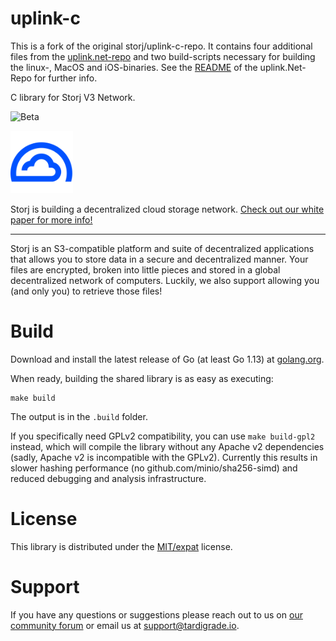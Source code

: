 # uplink-c


This is a fork of the original storj/uplink-c-repo. It contains four additional files from the [uplink.net-repo](https://github.com/TopperDEL/uplink.net) and two build-scripts necessary for building the linux-, MacOS and iOS-binaries. See the [README](https://github.com/TopperDEL/uplink.net) of the uplink.Net-Repo for further info.


C library for Storj V3 Network.

![Beta](https://img.shields.io/badge/version-beta-green.svg)

<img src="https://github.com/storj/storj/raw/master/resources/logo.png" width="100">

Storj is building a decentralized cloud storage network.
[Check out our white paper for more info!](https://storj.io/white-paper)

----

Storj is an S3-compatible platform and suite of decentralized applications that
allows you to store data in a secure and decentralized manner. Your files are
encrypted, broken into little pieces and stored in a global decentralized
network of computers. Luckily, we also support allowing you (and only you) to
retrieve those files!

# Build

Download and install the latest release of Go (at least Go 1.13) at [golang.org](https://golang.org/).

When ready, building the shared library is as easy as executing:

```
make build
```

The output is in the `.build` folder.

If you specifically need GPLv2 compatibility, you can use `make build-gpl2` instead,
which will compile the library without any Apache v2 dependencies (sadly, Apache v2
is incompatible with the GPLv2). Currently this results in slower hashing
performance (no github.com/minio/sha256-simd) and reduced debugging and
analysis infrastructure.

# License

This library is distributed under the
[MIT/expat](https://opensource.org/licenses/MIT) license.

# Support

If you have any questions or suggestions please reach out to us on
[our community forum](https://forum.storj.io/) or
email us at support@tardigrade.io.

